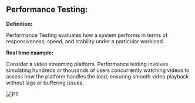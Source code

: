 ﻿## Performance Testing: ##

**Definition:**

Performance Testing evaluates how a system performs in terms of responsiveness, speed, and stability under a particular workload.

**Real time example:** 

Consider a video streaming platform. Performance testing involves simulating hundreds or thousands of users concurrently watching videos to assess how the platform handles the load, ensuring smooth video playback without lags or buffering issues.

![PT](https://github.com/manoja13702/Manual-Testing-./assets/142867318/e67812d2-cb4d-4464-8892-4d7bbff18016)
